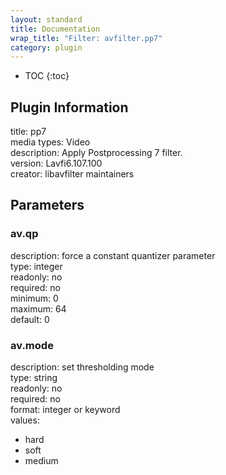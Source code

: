 ```yaml
---
layout: standard
title: Documentation
wrap_title: "Filter: avfilter.pp7"
category: plugin
---
```

* TOC
{:toc}

## Plugin Information

title: pp7  
media types:
Video  
description: Apply Postprocessing 7 filter.  
version: Lavfi6.107.100  
creator: libavfilter maintainers  

## Parameters

### av.qp

  
description:
force a constant quantizer parameter  
type: integer  
readonly: no  
required: no  
minimum: 0  
maximum: 64  
default: 0  

### av.mode

  
description:
set thresholding mode  
type: string  
readonly: no  
required: no  
format: integer or keyword  
values:  

* hard
* soft
* medium

